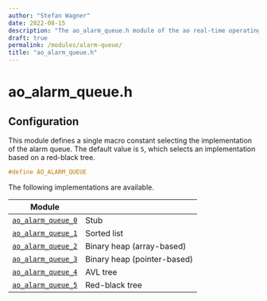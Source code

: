 ```yaml
---
author: "Stefan Wagner"
date: 2022-08-15
description: "The ao_alarm_queue.h module of the ao real-time operating system."
draft: true
permalink: /modules/alarm-queue/
title: "ao_alarm_queue.h"
---
```


# ao_alarm_queue.h

## Configuration

This module defines a single macro constant selecting the implementation of the alarm queue. The default value is `5`, which selects an implementation based on a red-black tree.

```c
#define AO_ALARM_QUEUE
```

The following implementations are available.

| Module | |
|--------|-|
| [`ao_alarm_queue_0`](alarm-queue-0.md) | Stub |
| [`ao_alarm_queue_1`](alarm-queue-1.md) | Sorted list |
| [`ao_alarm_queue_2`](alarm-queue-2.md) | Binary heap (array-based) |
| [`ao_alarm_queue_3`](alarm-queue-3.md) | Binary heap (pointer-based) |
| [`ao_alarm_queue_4`](alarm-queue-4.md) | AVL tree |
| [`ao_alarm_queue_5`](alarm-queue-5.md) | Red-black tree |

